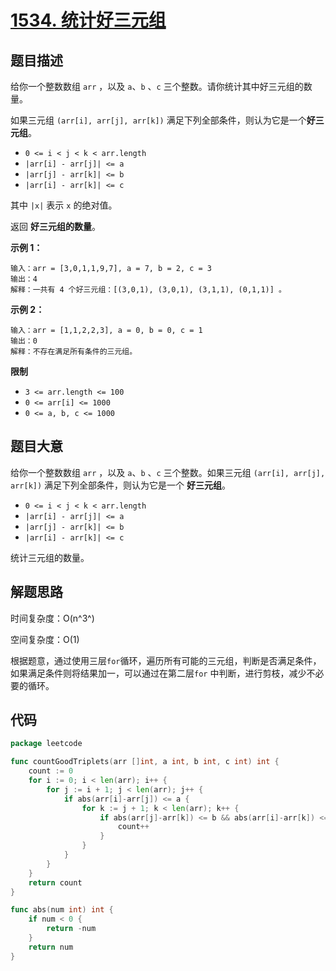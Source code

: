 # [1534. 统计好三元组](https://leetcode.cn/problems/count-good-triplets/)

## 题目描述

给你一个整数数组 `arr` ，以及 `a`、`b` 、`c` 三个整数。请你统计其中好三元组的数量。

如果三元组 `(arr[i], arr[j], arr[k])` 满足下列全部条件，则认为它是一个**好三元组**。

* `0 <= i < j < k < arr.length`
* `|arr[i] - arr[j]| <= a`
* `|arr[j] - arr[k]| <= b`
* `|arr[i] - arr[k]| <= c`

其中 `|x|` 表示 `x` 的绝对值。

返回 **好三元组的数量**。

**示例 1：**

```
输入：arr = [3,0,1,1,9,7], a = 7, b = 2, c = 3
输出：4
解释：一共有 4 个好三元组：[(3,0,1), (3,0,1), (3,1,1), (0,1,1)] 。
```

**示例 2：**

```
输入：arr = [1,1,2,2,3], a = 0, b = 0, c = 1
输出：0
解释：不存在满足所有条件的三元组。
```

**限制**

* `3 <= arr.length <= 100`
* `0 <= arr[i] <= 1000`
* `0 <= a, b, c <= 1000`

## 题目大意

给你一个整数数组 `arr` ，以及 `a`、`b` 、`c` 三个整数。如果三元组 `(arr[i], arr[j], arr[k])` 满足下列全部条件，则认为它是一个
**好三元组**。

* `0 <= i < j < k < arr.length`
* `|arr[i] - arr[j]| <= a`
* `|arr[j] - arr[k]| <= b`
* `|arr[i] - arr[k]| <= c`

统计三元组的数量。

## 解题思路

时间复杂度：O(n^3^)

空间复杂度：O(1)

根据题意，通过使用三层`for`循环，遍历所有可能的三元组，判断是否满足条件，如果满足条件则将结果加一，可以通过在第二层`for`
中判断，进行剪枝，减少不必要的循环。

## 代码

```go
package leetcode

func countGoodTriplets(arr []int, a int, b int, c int) int {
	count := 0
	for i := 0; i < len(arr); i++ {
		for j := i + 1; j < len(arr); j++ {
			if abs(arr[i]-arr[j]) <= a {
				for k := j + 1; k < len(arr); k++ {
					if abs(arr[j]-arr[k]) <= b && abs(arr[i]-arr[k]) <= c {
						count++
					}
				}
			}
		}
	}
	return count
}

func abs(num int) int {
	if num < 0 {
		return -num
	}
	return num
}
```
